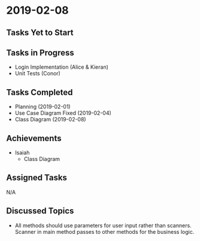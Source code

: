 # 2019-02-08

## Tasks Yet to Start


## Tasks in Progress

* Login Implementation (Alice & Kieran)
* Unit Tests (Conor)

## Tasks Completed

* Planning (2019-02-01)
* Use Case Diagram Fixed (2019-02-04)
* Class Diagram (2019-02-08)

## Achievements

* Isaiah
    * Class Diagram
    
## Assigned Tasks

N/A

## Discussed Topics

* All methods should use parameters for user input rather than scanners. Scanner in main method passes to other methods for the business logic. 